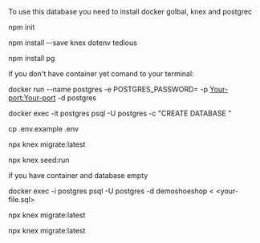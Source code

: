 To use this database you need to install docker golbal, knex and postgrec

npm init

npm install --save knex dotenv tedious

npm install pg




if you don't have container yet
comand to your terminal: 

docker run --name postgres -e POSTGRES_PASSWORD=<Your-password> -p <Your-port:Your-port> -d postgres

docker exec -it postgres psql -U postgres -c "CREATE DATABASE <Your-nameshop>" 

cp .env.example .env

npx knex migrate:latest

npx knex seed:run



if you have container and database empty

docker exec -i postgres psql -U postgres -d demoshoeshop < <your-file.sql>

npx knex migrate:latest

npx knex migrate:latest
